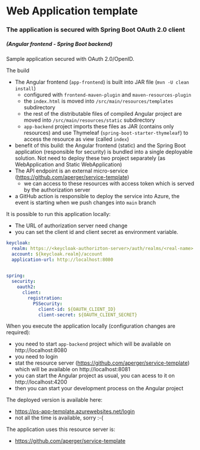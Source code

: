 # Web Application template 
### The application is secured with Spring Boot OAuth 2.0 client
##### (Angular frontend - Spring Boot backend)

Sample application secured with OAuth 2.0/OpenID.

The build

- The Angular frontend (`app-frontend`) is built into JAR file (`mvn -U clean install`)
  - configured with `frontend-maven-plugin` and `maven-resources-plugin`
  - the `index.html` is moved into `/src/main/resources/templates` subdirectory
  - the rest of the distributable files of compiled Angular project are moved into `/src/main/resources/static` subdirectory
  - `app-backend` project imports these files as JAR (contains only resources) and use Thymeleaf (`spring-boot-starter-thymeleaf`) to access the resource as view (called `index`)
- benefit of this build: the Angular frontend (static) and the Spring Boot application (responsible for security) is bundled into a single deployable solution. Not need to deploy these two project separately (as WebApplication and Static WebApplication)
- The API endpoint is an external micro-service (https://github.com/aperger/service-template)
  - we can access to these resources with access token which is served by the authorization server
- a GitHub action is responsible to deploy the service into Azure,
  the event is starting when we push changes into `main` branch 

It is possible to run this application locally:
 - The URL of authorization server need change
 - you can set the client id and client secret as environment variable. 

```yaml
keycloak:
  realm: https://<keycloak-authorizton-server>/auth/realms/<real-name>
  account: ${keycloak.realm}/account
  application-url: http://localhost:8080
  

spring:
  security:
    oauth2:
      client:
        registration:
          PSSecurity:
            client-id: ${OAUTH_CLIENT_ID}
            client-secret: ${OAUTH_CLIENT_SECRET}
```

When you execute the application locally (configuration changes are required):
- you need to start `app-backend` project which will be available on http://localhost:8080
- you need to login
- stat the resource server (https://github.com/aperger/service-template) which will be available on http://localhost:8081
- you can start the Angular project as usual, you can acess to it on http://localhost:4200
- then you can start your development process on the Angular project

The deployed version is available here:
- https://ps-app-template.azurewebsites.net/login
- not all the time is available, sorry :-(

The application uses this resource server is:
- https://github.com/aperger/service-template